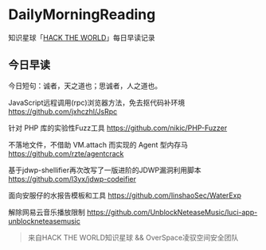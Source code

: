 # DailyMorningReading

知识星球「[HACK THE WORLD](https://public.zsxq.com/groups/225824414251.html)」每日早读记录

## 今日早读

今日短句：诚者，天之道也；思诚者，人之道也。

JavaScript远程调用(rpc)浏览器方法，免去抠代码补环境
https://github.com/jxhczhl/JsRpc

针对 PHP 库的实验性Fuzz工具
https://github.com/nikic/PHP-Fuzzer

不落地文件，不借助 VM.attach 而实现的 Agent 型内存马
https://github.com/rzte/agentcrack

基于jdwp-shellifier再次改写了一版进阶的JDWP漏洞利用脚本
https://github.com/l3yx/jdwp-codeifier

面向安服仔的水报告模板和工具
https://github.com/linshaoSec/WaterExp

解除网易云音乐播放限制
https://github.com/UnblockNeteaseMusic/luci-app-unblockneteasemusic

> 来自HACK THE WORLD知识星球 && OverSpace凌驭空间安全团队
